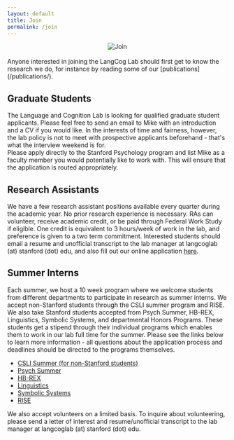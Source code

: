 ```yaml
---
layout: default
title: Join
permalink: /join
---
```


<div style = "text-align:center">
<img src="{{site.url}}{{site.baseurl}}/images/join.png" alt="Join">
</div>

<br>
Anyone interested in joining the LangCog Lab should first get to know the research we do, for instance by reading some of our [publications](/publications/).

## Graduate Students
The Language and Cognition Lab is looking for qualified graduate student applicants. Please feel free to send an email to Mike with an introduction and a CV if you would like. In the interests of time and fairness, however, the lab policy is not to meet with prospective applicants beforehand - that's what the interview weekend is for.
<br>
Please apply directly to the Stanford Psychology program and list Mike as a faculty member you would potentially like to work with. This will ensure that the application is routed appropriately.

## Research Assistants
We have a few research assistant positions available every quarter during the academic year. No prior research experience is necessary. RAs can volunteer, receive academic credit, or be paid through Federal Work Study if eligible. One credit is equivalent to 3 hours/week of work in the lab, and preference is given to a two term commitment. Interested students should email a resume and unofficial transcript to the lab manager at langcoglab (at) stanford (dot) edu, and also fill out our online application [here](https://docs.google.com/forms/d/1LjmLzRvLwWzyLr9212-ltwcTZuIcJSoBY3NFVtIfSpI/viewform).

## Summer Interns
Each summer, we host a 10 week program where we welcome students from different departments to participate in research as summer interns. We accept non-Stanford students through the CSLI summer program and RISE. We also take Stanford students accepted from Psych Summer, HB-REX, Linguistics, Symbolic Systems, and departmental Honors Programs. These students get a stipend through their individual programs which enables them to work in our lab full time for the summer. Please see the links below to learn more information - all questions about the application process and deadlines should be directed to the programs themselves.
<br>

* [CSLI Summer (for non-Stanford students)](https://www-csli.stanford.edu/)
* [Psych Summer](https://psychology.stanford.edu/academicsundergraduate-programresearch-opportunities/psych-summer-research-program)
* [HB-REX](https://humanbiology.stanford.edu/research/research-exploration-program)
* [Linguistics](https://linguistics.stanford.edu/degree-programsundergraduate-programs/research-internships)
* [Symbolic Systems](https://symsys.stanford.edu/opportunitiesresearch/summer-internship-program)
* [RISE](https://oso.stanford.edu/programs/rise-summer-internship-program)

We also accept volunteers on a limited basis. To inquire about volunteering, please send a letter of interest and resume/unofficial transcript to the lab manager at langcoglab (at) stanford (dot) edu.
